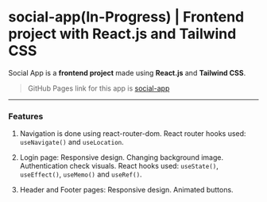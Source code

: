 # **social-app(In-Progress) | Frontend project with React.js and Tailwind CSS**

Social App is a **frontend project** made using **React.js** and **Tailwind CSS**.
> GitHub Pages link for this app is [social-app](https://soumyadip-cy.github.io/social-app/)

---

### Features

1. Navigation is done using react-router-dom.
React router hooks used: `useNavigate()` and `useLocation`.

2. Login page: Responsive design. Changing background image. Authentication check visuals.
React hooks used: `useState()`, `useEffect()`, `useMemo()` and `useRef()`.

3. Header and Footer pages: Responsive design. Animated buttons.
